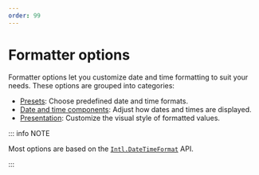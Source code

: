 ```yaml
---
order: 99
---
```


# Formatter options

Formatter options let you customize date and time formatting to suit your needs. These options are grouped into categories:

- [Presets](presets.md): Choose predefined date and time formats.
- [Date and time components](date-time-component-options.md): Adjust how dates and times are displayed.
- [Presentation](presentation-options.md): Customize the visual style of formatted values.

::: info NOTE

Most options are based on the [`Intl.DateTimeFormat`](https://developer.mozilla.org/en-US/docs/Web/JavaScript/Reference/Global_Objects/Intl/DateTimeFormat/DateTimeFormat) API.

:::
